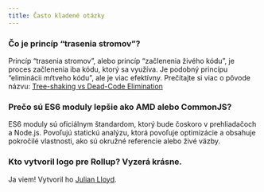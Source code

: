 ```yaml
---
title: Často kladené otázky
---
```


### Čo je princíp “trasenia stromov”?

Princíp “trasenia stromov”, alebo princíp “začlenenia živého kódu”, je proces začlenenia iba kódu, ktorý sa využíva. Je podobný princípu “eliminácii mŕtveho kódu”, ale je viac efektívny. Prečítajte si viac o pôvode názvu: [Tree-shaking vs Dead-Code Elimination](https://medium.com/@Rich_Harris/tree-shaking-versus-dead-code-elimination-d3765df85c80#.jnypozs9n)

### Prečo sú ES6 moduly lepšie ako AMD alebo CommonJS?

ES6 moduly sú oficiálnym štandardom, ktorý bude čoskoro v prehliadačoch a Node.js. Povoľujú statickú analýzu, ktorá povoľuje optimizácie a obsahuje pokročilé vlastnosti, ako sú okružné referencie alebo živé väzby.

### Kto vytvoril logo pre Rollup? Vyzerá krásne.

Ja viem! Vytvoril ho [Julian Lloyd](https://twitter.com/jlmakes).
